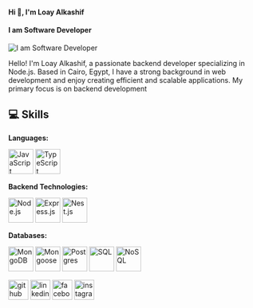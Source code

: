 #### Hi 👋, I'm Loay Alkashif
#### I am Software Developer
![I am Software Developer](https://www.foxigen.com/wp-content/uploads/2019/06/software-development-banner.jpg)

Hello! I'm Loay Alkashif, a passionate backend developer specializing in Node.js. Based in Cairo, Egypt, I have a strong background in web development and enjoy creating efficient and scalable applications. My primary focus is on backend development

## 💻 Skills

**Languages:**

<img src="https://cdn.jsdelivr.net/gh/devicons/devicon/icons/javascript/javascript-original.svg" alt="JavaScript" width="50" height="50"/> 
<img src="https://cdn.jsdelivr.net/gh/devicons/devicon/icons/typescript/typescript-original.svg" alt="TypeScript" width="50" height="50"/> 

**Backend Technologies:**

<img src="https://cdn.jsdelivr.net/gh/devicons/devicon/icons/nodejs/nodejs-original.svg" alt="Node.js" width="50" height="50"/> 
<img src="https://cdn.jsdelivr.net/gh/devicons/devicon/icons/express/express-original-wordmark.svg" alt="Express.js" width="50" height="50"/> 
<img src="https://cdn.jsdelivr.net/gh/devicons/devicon/icons/nestjs/nestjs-plain.svg" alt="Nest.js" width="50" height="50"/> 

**Databases:**

<img src="https://cdn.jsdelivr.net/gh/devicons/devicon/icons/mongodb/mongodb-original.svg" alt="MongoDB" width="50" height="50"/> 
<img src="https://cdn.jsdelivr.net/gh/devicons/devicon/icons/mongoose/mongoose-original.svg" alt="Mongoose" width="50" height="50"/> 
<img src="https://cdn.jsdelivr.net/gh/devicons/devicon/icons/postgresql/postgresql-original.svg" alt="Postgres" width="50" height="50"/> 
<img src="https://cdn.jsdelivr.net/gh/devicons/devicon/icons/mysql/mysql-original.svg" alt="SQL" width="50" height="50"/> 
<img src="https://cdn.jsdelivr.net/gh/devicons/devicon/icons/nosql/nosql-original.svg" alt="NoSQL" width="50" height="50"/> 


<br/>

[<img src='https://cdn.jsdelivr.net/npm/simple-icons@3.0.1/icons/github.svg' alt='github' height='40'>](https://github.com/LoayAlkashif)  [<img src='https://cdn.jsdelivr.net/npm/simple-icons@3.0.1/icons/linkedin.svg' alt='linkedin' height='40'>](https://www.linkedin.com/in/loay-alkashif-050136211/)  [<img src='https://cdn.jsdelivr.net/npm/simple-icons@3.0.1/icons/facebook.svg' alt='facebook' height='40'>](https://www.facebook.com/loay.alkashif)  [<img src='https://cdn.jsdelivr.net/npm/simple-icons@3.0.1/icons/instagram.svg' alt='instagram' height='40'>](https://www.instagram.com/loayalkashif/)  

